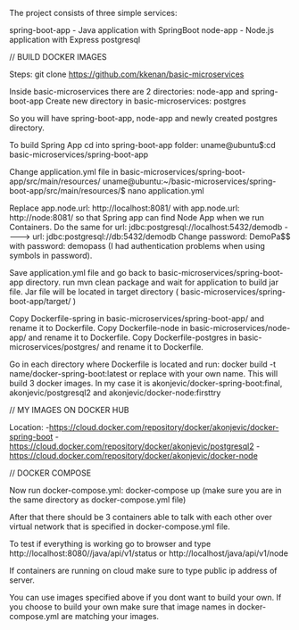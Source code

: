 The project consists of three simple services:

spring-boot-app - Java application with SpringBoot
node-app - Node.js application with Express
postgresql

// BUILD DOCKER IMAGES

Steps: 
  git clone https://github.com/kkenan/basic-microservices
  
Inside basic-microservices there are 2 directories: node-app and spring-boot-app
Create new directory in basic-microservices: postgres

So you will have spring-boot-app, node-app and newly created postgres directory.

To build Spring App cd into spring-boot-app folder: 
uname@ubuntu$:cd basic-microservices/spring-boot-app

Change application.yml file in basic-microservices/spring-boot-app/src/main/resources/
uname@ubuntu:~/basic-microservices/spring-boot-app/src/main/resources/$ nano application.yml

Replace app.node.url: http://localhost:8081/ with app.node.url: http://node:8081/ so that Spring app can find Node App when we run Containers.
Do the same for url: jdbc:postgresql://localhost:5432/demodb ----> url: jdbc:postgresql://db:5432/demodb
Change password: DemoPa$$ with password: demopass (I had authentication problems when using symbols in password).

Save application.yml file and go back to basic-microservices/spring-boot-app directory.
run mvn clean package and wait for application to build jar file. Jar file will be located in target directory ( basic-microservices/spring-boot-app/target/ )

Copy Dockerfile-spring in basic-microservices/spring-boot-app/ and rename it to Dockerfile.
Copy Dockerfile-node in basic-microservices/node-app/ and rename it to Dockerfile.
Copy Dockerfile-postgres in basic-microservices/postgres/ and rename it to Dockerfile.

Go in each directory where Dockerfile is located and run: docker build -t name/docker-spring-boot:latest or replace with your own name.
This will build 3 docker images.
In my case it is akonjevic/docker-spring-boot:final, akonjevic/postgresql2 and akonjevic/docker-node:firsttry

// MY IMAGES ON DOCKER HUB

Location: 
-https://cloud.docker.com/repository/docker/akonjevic/docker-spring-boot
-https://cloud.docker.com/repository/docker/akonjevic/postgresql2
-https://cloud.docker.com/repository/docker/akonjevic/docker-node


// DOCKER COMPOSE

Now run docker-compose.yml: docker-compose up (make sure you are in the same directory as docker-compose.yml file)

After that there should be 3 containers able to talk with each other over virtual network that is specified in docker-compose.yml file.

To test if everything is working go to browser and type http://localhost:8080//java/api/v1/status or http://localhost/java/api/v1/node

If containers are running on cloud make sure to type public ip address of server.

You can use images specified above if you dont want to build your own. If you choose to build your own make sure that image names in docker-compose.yml are matching your images.




